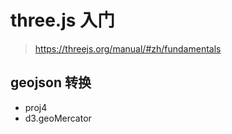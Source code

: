 # three.js 入门

> https://threejs.org/manual/#zh/fundamentals

## geojson 转换

- proj4
- d3.geoMercator
